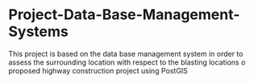 # Project-Data-Base-Management-Systems
This project is based on the data base management system in order to assess the surrounding location with respect to the blasting locations o proposed highway construction project using PostGIS
